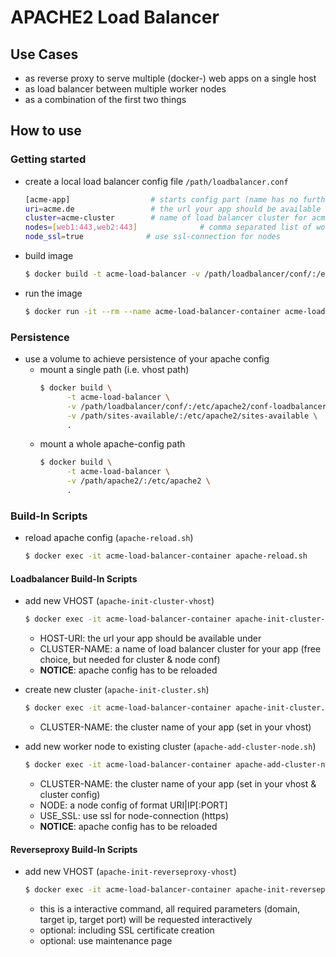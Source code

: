 # APACHE2 Load Balancer

## Use Cases

* as reverse proxy to serve multiple (docker-) web apps on a single host
* as load balancer between multiple worker nodes
* as a combination of the first two things

## How to use

### Getting started

* create a local load balancer config file ```/path/loadbalancer.conf```
    ```bash
    [acme-app]                  # starts config part (name has no further meaning)
    uri=acme.de                 # the url your app should be available under
    cluster=acme-cluster        # name of load balancer cluster for acme-app
    nodes=[web1:443,web2:443]              # comma separated list of worker nodes (HOST|IP:PORT)
    node_ssl=true              # use ssl-connection for nodes
    ```
* build image
    ```bash
    $ docker build -t acme-load-balancer -v /path/loadbalancer/conf/:/etc/apache2/conf-loadbalancer .
    ```
* run the image
    ```bash
    $ docker run -it --rm --name acme-load-balancer-container acme-load-balancer
    ```

### Persistence

* use a volume to achieve persistence of your apache config
    * mount a single path (i.e. vhost path)
        ```bash
        $ docker build \
              -t acme-load-balancer \
              -v /path/loadbalancer/conf/:/etc/apache2/conf-loadbalancer \
              -v /path/sites-available/:/etc/apache2/sites-available \
              .
        ```
    * mount a whole apache-config path
        ```bash
        $ docker build \
              -t acme-load-balancer \
              -v /path/apache2/:/etc/apache2 \
              .
        ```

### Build-In Scripts

* reload apache config (```apache-reload.sh```)
    ```bash
    $ docker exec -it acme-load-balancer-container apache-reload.sh
  ```

#### Loadbalancer Build-In Scripts

* add new VHOST (```apache-init-cluster-vhost```)
    ```bash
    $ docker exec -it acme-load-balancer-container apache-init-cluster-vhost.sh HOST-URI CLUSTER-NAME
    ```
    * HOST-URI: the url your app should be available under 
    * CLUSTER-NAME: a name of load balancer cluster for your app (free choice, but needed for cluster & node conf)
    * **NOTICE**: apache config has to be reloaded

* create new cluster (```apache-init-cluster.sh```)
    ```bash
    $ docker exec -it acme-load-balancer-container apache-init-cluster.sh CLUSTER-NAME
    ```
    * CLUSTER-NAME: the cluster name of your app (set in your vhost)

* add new worker node to existing cluster (```apache-add-cluster-node.sh```)
    ```bash
    $ docker exec -it acme-load-balancer-container apache-add-cluster-node.sh CLUSTER-NAME NODE
    ```
    * CLUSTER-NAME: the cluster name of your app (set in your vhost & cluster config)
    * NODE: a node config of format URI|IP[:PORT]
    * USE_SSL: use ssl for node-connection (https)
    * **NOTICE**: apache config has to be reloaded
    
    
#### Reverseproxy Build-In Scripts

* add new VHOST (```apache-init-reverseproxy-vhost```)
    ```bash
    $ docker exec -it acme-load-balancer-container apache-init-reverseproxy-vhost.sh
    ```
    * this is a interactive command, all required parameters (domain, target ip, target port) will be 
    requested interactively
    * optional: including SSL certificate creation
    * optional: use maintenance page

